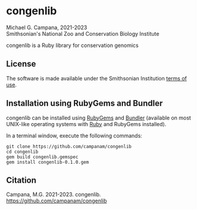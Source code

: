 # congenlib  
Michael G. Campana, 2021-2023  
Smithsonian's National Zoo and Conservation Biology Institute  

congenlib is a Ruby library for conservation genomics  

## License  
The software is made available under the Smithsonian Institution [terms of use](https://www.si.edu/termsofuse).  

## Installation using RubyGems and Bundler  
congenlib can be installed using [RubyGems](https://www.rubygems.org) and [Bundler](https://bundler.io/) (available on most UNIX-like operating systems with [Ruby](https://www.ruby-lang.org) and RubyGems installed).  

In a terminal window, execute the following commands:  

`git clone https://github.com/campanam/congenlib`  
`cd congenlib`  
`gem build congenlib.gemspec`  
`gem install congenlib-0.1.0.gem`  

## Citation  
Campana, M.G. 2021-2023. congenlib. https://github.com/campanam/congenlib  
